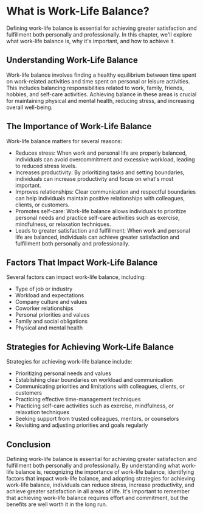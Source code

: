 What is Work-Life Balance?
=================================================================

Defining work-life balance is essential for achieving greater satisfaction and fulfillment both personally and professionally. In this chapter, we'll explore what work-life balance is, why it's important, and how to achieve it.

Understanding Work-Life Balance
-------------------------------

Work-life balance involves finding a healthy equilibrium between time spent on work-related activities and time spent on personal or leisure activities. This includes balancing responsibilities related to work, family, friends, hobbies, and self-care activities. Achieving balance in these areas is crucial for maintaining physical and mental health, reducing stress, and increasing overall well-being.

The Importance of Work-Life Balance
-----------------------------------

Work-life balance matters for several reasons:

* Reduces stress: When work and personal life are properly balanced, individuals can avoid overcommitment and excessive workload, leading to reduced stress levels.
* Increases productivity: By prioritizing tasks and setting boundaries, individuals can increase productivity and focus on what's most important.
* Improves relationships: Clear communication and respectful boundaries can help individuals maintain positive relationships with colleagues, clients, or customers.
* Promotes self-care: Work-life balance allows individuals to prioritize personal needs and practice self-care activities such as exercise, mindfulness, or relaxation techniques.
* Leads to greater satisfaction and fulfillment: When work and personal life are balanced, individuals can achieve greater satisfaction and fulfillment both personally and professionally.

Factors That Impact Work-Life Balance
-------------------------------------

Several factors can impact work-life balance, including:

* Type of job or industry
* Workload and expectations
* Company culture and values
* Coworker relationships
* Personal priorities and values
* Family and social obligations
* Physical and mental health

Strategies for Achieving Work-Life Balance
------------------------------------------

Strategies for achieving work-life balance include:

* Prioritizing personal needs and values
* Establishing clear boundaries on workload and communication
* Communicating priorities and limitations with colleagues, clients, or customers
* Practicing effective time-management techniques
* Practicing self-care activities such as exercise, mindfulness, or relaxation techniques
* Seeking support from trusted colleagues, mentors, or counselors
* Revisiting and adjusting priorities and goals regularly

Conclusion
----------

Defining work-life balance is essential for achieving greater satisfaction and fulfillment both personally and professionally. By understanding what work-life balance is, recognizing the importance of work-life balance, identifying factors that impact work-life balance, and adopting strategies for achieving work-life balance, individuals can reduce stress, increase productivity, and achieve greater satisfaction in all areas of life. It's important to remember that achieving work-life balance requires effort and commitment, but the benefits are well worth it in the long run.
